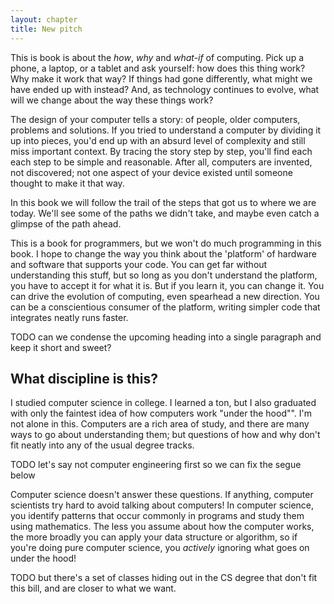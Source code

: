 ```yaml
---
layout: chapter
title: New pitch
---
```


This is book is about the *how*, *why* and *what-if* of computing. Pick up a phone, a laptop, or a tablet and ask yourself: how does this thing work? Why make it work that way? If things had gone differently, what might we have ended up with instead? And, as technology continues to evolve, what will we change about the way these things work?

The design of your computer tells a story: of people, older computers, problems and solutions. If you tried to understand a computer by dividing it up into pieces, you'd end up with an absurd level of complexity and still miss important context. By tracing the story step by step, you'll find each each step to be simple and reasonable. After all, computers are invented, not discovered; not one aspect of your device existed until someone thought to make it that way.

In this book we will follow the trail of the steps that got us to where we are today. We'll see some of the paths we didn't take, and maybe even catch a glimpse of the path ahead.

This is a book for programmers, but we won't do much programming in this book. I hope to change the way you think about the 'platform' of hardware and software that supports your code. You can get far without understanding this stuff, but so long as you don't understand the platform, you have to accept it for what it is. But if you learn it, you can change it. You can drive the evolution of computing, even spearhead a new direction. You can be a conscientious consumer of the platform, writing simpler code that integrates neatly runs faster.

TODO can we condense the upcoming heading into a single paragraph and keep it short and sweet?





## What discipline is this?

I studied computer science in college. I learned a ton, but I also graduated with only the faintest idea of how computers work "under the hood"". I'm not alone in this. Computers are a rich area of study, and there are many ways to go about understanding them; but questions of how and why don't fit neatly into any of the usual degree tracks.

TODO let's say not computer engineering first so we can fix the segue below

Computer science doesn't answer these questions. If anything, computer scientists try hard to avoid talking about computers! In computer science, you identify patterns that occur commonly in programs and study them using mathematics. The less you assume about how the computer works, the more broadly you can apply your data structure or algorithm, so if you're doing pure computer science, you *actively* ignoring what goes on under the hood!

TODO but there's a set of classes hiding out in the CS degree that don't fit this bill, and are closer to what we want.





